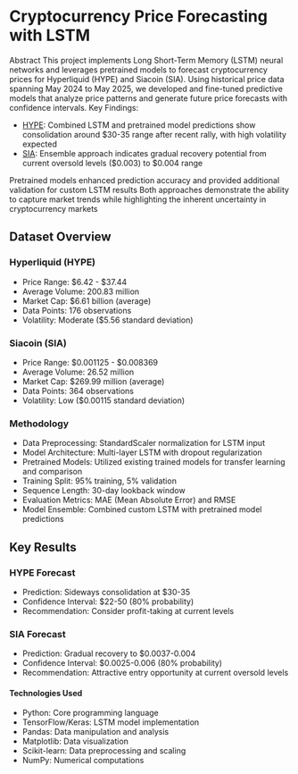 # Cryptocurrency Price Forecasting with LSTM
Abstract
This project implements Long Short-Term Memory (LSTM) neural networks and leverages pretrained models to forecast cryptocurrency prices for Hyperliquid (HYPE) and Siacoin (SIA). Using historical price data spanning May 2024 to May 2025, we developed and fine-tuned predictive models that analyze price patterns and generate future price forecasts with confidence intervals.
Key Findings:

- [HYPE](https://github.com/0xNyme/Forecasting-Analysis-HYPE-SC/blob/main/HYPE.md): Combined LSTM and pretrained model predictions show consolidation around $30-35 range after recent rally, with high volatility expected
- [SIA](https://github.com/0xNyme/Forecasting-Analysis-HYPE-SC/blob/main/SC.md): Ensemble approach indicates gradual recovery potential from current oversold levels ($0.003) to $0.004 range

Pretrained models enhanced prediction accuracy and provided additional validation for custom LSTM results Both approaches demonstrate the ability to capture market trends while highlighting the inherent uncertainty in cryptocurrency markets

## Dataset Overview
### Hyperliquid (HYPE)

- Price Range: $6.42 - $37.44
- Average Volume: 200.83 million
- Market Cap: $6.61 billion (average)
- Data Points: 176 observations
- Volatility: Moderate ($5.56 standard deviation)

### Siacoin (SIA)
- Price Range: $0.001125 - $0.008369
- Average Volume: 26.52 million
- Market Cap: $269.99 million (average)
- Data Points: 364 observations
- Volatility: Low ($0.00115 standard deviation)

### Methodology

- Data Preprocessing: StandardScaler normalization for LSTM input
- Model Architecture: Multi-layer LSTM with dropout regularization
- Pretrained Models: Utilized existing trained models for transfer learning and comparison
- Training Split: 95% training, 5% validation
- Sequence Length: 30-day lookback window
- Evaluation Metrics: MAE (Mean Absolute Error) and RMSE
- Model Ensemble: Combined custom LSTM with pretrained model predictions

## Key Results
### HYPE Forecast

- Prediction: Sideways consolidation at $30-35
- Confidence Interval: $22-50 (80% probability)
- Recommendation: Consider profit-taking at current levels

### SIA Forecast

- Prediction: Gradual recovery to $0.0037-0.004
- Confidence Interval: $0.0025-0.006 (80% probability)
- Recommendation: Attractive entry opportunity at current oversold levels

#### Technologies Used

- Python: Core programming language
- TensorFlow/Keras: LSTM model implementation
- Pandas: Data manipulation and analysis
- Matplotlib: Data visualization
- Scikit-learn: Data preprocessing and scaling
- NumPy: Numerical computations
